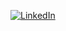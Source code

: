 [![LinkedIn](https://img.shields.io/badge/-LinkedIn-blue?style=social&logo=linkedin)](https://www.linkedin.com/company/tm-hospitality-strategies/?viewAsMember=true)
